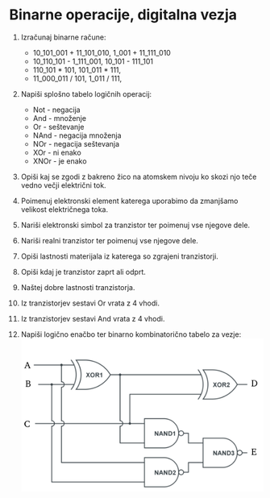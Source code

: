 # Binarne operacije, digitalna vezja

1. Izračunaj binarne račune:
   * 10_101_001 + 11_101_010, 1_001 + 11_111_010
   * 10_110_101 - 1_111_001, 10_101 - 111_101
   * 110_101 * 101, 101_011 * 111, 
   * 11_000_011 / 101, 1_011 / 111, 

1. Napiši splošno tabelo logičnih operacij:
   * Not - negacija
   * And - množenje
   * Or - seštevanje
   * NAnd - negacija množenja
   * NOr - negacija seštevanja
   * XOr - ni enako
   * XNOr - je enako

1. Opiši kaj se zgodi z bakreno žico na atomskem nivoju ko skozi njo teče vedno večji električni tok.
1. Poimenuj elektronski element katerega uporabimo da zmanjšamo velikost električnega toka.
1. Nariši elektronski simbol za tranzistor ter poimenuj vse njegove dele.
1. Nariši realni tranzistor ter poimenuj vse njegove dele.
1. Opiši lastnosti materijala iz katerega so zgrajeni tranzistorji.
1. Opiši kdaj je tranzistor zaprt ali odprt.
1. Naštej dobre lastnosti tranzistorja.
1. Iz tranzistorjev sestavi Or vrata z 4 vhodi.
1. Iz tranzistorjev sestavi And vrata z 4 vhodi.
1. Napiši logično enačbo ter binarno kombinatorično tabelo za vezje:
   <img src="https://github.com/urosjarc/informatika/blob/main/media/neznano_vezje.png">
